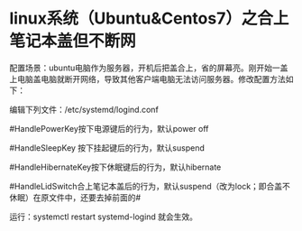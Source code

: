 # linux系统（Ubuntu&Centos7）之合上笔记本盖但不断网

配置场景：ubuntu电脑作为服务器，开机后把盖合上，省的屏幕亮。刚开始一盖上电脑盖电脑就断开网络，导致其他客户端电脑无法访问服务器。修改配置方法如下：

编辑下列文件：/etc/systemd/logind.conf

#HandlePowerKey按下电源键后的行为，默认power off

#HandleSleepKey 按下挂起键后的行为，默认suspend

#HandleHibernateKey按下休眠键后的行为，默认hibernate

#HandleLidSwitch合上笔记本盖后的行为，默认suspend（改为lock；即合盖不休眠）在原文件中，还要去掉前面的#

运行：systemctl restart systemd-logind 就会生效。
